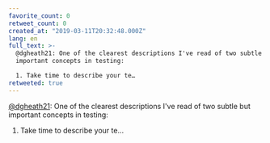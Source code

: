 ```yaml
---
favorite_count: 0
retweet_count: 0
created_at: "2019-03-11T20:32:48.000Z"
lang: en
full_text: >-
  @dgheath21: One of the clearest descriptions I've read of two subtle but
  important concepts in testing:

  1. Take time to describe your te…
retweeted: true
---
```


[@dgheath21](https://twitter.com/dgheath21): One of the clearest descriptions
I've read of two subtle but important concepts in testing:

1. Take time to describe your te…
